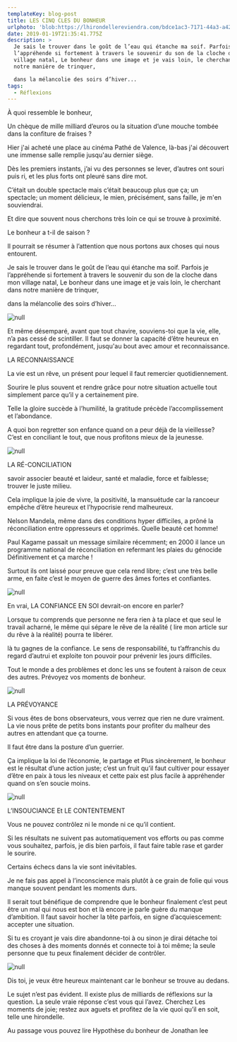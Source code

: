 ```yaml
---
templateKey: blog-post
title: LES CINQ CLES DU BONHEUR
urlphoto: 'blob:https://lhirondellereviendra.com/bdce1ac3-7171-44a3-a42c-18c841061e99'
date: 2019-01-19T21:35:41.775Z
description: >
  Je sais le trouver dans le goût de l’eau qui étanche ma soif. Parfois je
  l’appréhende si fortement à travers le souvenir du son de la cloche dans mon
  village natal, Le bonheur dans une image et je vais loin, le cherchant dans
  notre manière de trinquer,

  dans la mélancolie des soirs d’hiver...
tags:
  - Réflexions
---
```



À quoi ressemble le bonheur,

Un chèque de mille milliard d’euros ou la situation d’une mouche tombée dans la confiture de fraises ?

Hier j'ai acheté une place au cinéma Pathé de Valence, là-bas j'ai découvert une immense salle remplie jusqu'au dernier siège.

Dès les premiers instants, j’ai vu des personnes se lever, d’autres ont souri puis ri, et les plus forts ont pleuré sans dire mot. 

C’était un double spectacle mais c’était beaucoup plus que ça; un spectacle; un moment délicieux, le mien, précisément, sans faille, je m'en souviendrai. 

Et dire que souvent nous cherchons très loin ce qui se trouve à proximité.

Le bonheur a t-il de saison ?

Il pourrait se résumer à l’attention que nous portons aux choses qui nous entourent. 

Je sais le trouver dans le goût de l’eau qui étanche ma soif. Parfois je l’appréhende si fortement à travers le souvenir du son de la cloche dans mon village natal, Le bonheur dans une image et je vais loin, le cherchant dans notre manière de trinquer,

dans la mélancolie des soirs d’hiver...

![null](/img/50510684_2235818899775785_4223367008604913664_n.png)

Et même désemparé, avant que tout chavire, souviens-toi que la vie, elle, n’a pas cessé de scintiller. Il faut se donner la capacité d’être heureux en regardant tout, profondément, jusqu'au bout avec amour et reconnaissance.

LA RECONNAISSANCE 

La vie est un rêve, un présent pour lequel il faut remercier quotidiennement.

Sourire le plus souvent et rendre grâce pour notre situation actuelle tout simplement parce qu’il y a certainement pire.

Telle la gloire succède à l’humilité, la gratitude précède l’accomplissement et l’abondance.

A quoi bon regretter son enfance quand on a peur déjà de la vieillesse? C’est en conciliant le tout, que nous profitons mieux de la jeunesse.

![null](/img/50580413_295371214466980_749434418346590208_n.png)

LA RÉ-CONCILIATION 

 savoir associer beauté et laideur, santé et maladie, force et faiblesse; trouver le juste milieu. 

Cela implique la joie de vivre, la positivité, la mansuétude car la rancoeur empêche d’être heureux et l’hypocrisie rend malheureux. 

Nelson Mandela, même dans des conditions hyper difficiles, a prôné la réconciliation entre oppresseurs et opprimés. Quelle beauté cet homme! 

Paul Kagame passait un message similaire récemment; en 2000 il lance un programme national de réconciliation en refermant les plaies du génocide Définitivement et ça marche !

Surtout ils ont laissé pour preuve que cela rend libre; c’est une très belle arme, en faite c’est le moyen de guerre des âmes fortes et confiantes.

![null](/img/50396403_1121909014634729_8413154339392061440_n.png)

En vrai, LA CONFIANCE EN SOI devrait-on encore en parler? 

Lorsque tu comprends que personne ne fera rien à ta place et que seul le travail acharné, le même qui  sépare le rêve de la réalité ( lire mon article sur du rêve à la réalité) pourra te libérer.

là tu gagnes de la confiance. Le sens de responsabilité, tu t’affranchis du regard d’autrui et exploite ton pouvoir pour prévenir les jours difficiles.

Tout le monde a des problèmes et donc les uns se foutent à raison de ceux des autres. Prévoyez vos moments de bonheur.

![null](/img/50294480_602422697251682_1274904154975764480_n.png)

LA PRÉVOYANCE 

Si vous êtes de bons observateurs, vous verrez que rien ne dure vraiment. La vie nous prête de petits bons instants pour profiter du malheur des autres en attendant que ça tourne. 

Il faut être dans la posture d’un guerrier.

Ça implique la loi de l’économie, le partage et Plus sincèrement, le bonheur est le résultat d’une action juste; c’est un fruit qu’il faut cultiver pour essayer d’être en paix à tous les niveaux et cette paix est plus facile à appréhender quand on s’en soucie moins.

![null](/img/50314645_334341304081030_184524752952492032_n.png)

L’INSOUCIANCE Et LE CONTENTEMENT 

Vous ne pouvez contrôlez ni le monde ni ce qu’il contient.

Si les résultats ne suivent pas automatiquement vos efforts ou pas comme vous souhaitez, parfois, je dis bien parfois, il faut faire table rase et garder le sourire. 

Certains échecs dans la vie sont inévitables.

Je ne fais pas appel à l’inconscience mais plutôt à ce grain de folie qui vous manque souvent pendant les moments durs.

Il serait tout bénéfique de comprendre que le bonheur finalement c’est peut être un mal qui nous est bon et là encore je parle guère du manque d’ambition. Il faut savoir hocher la tête parfois, en signe d’acquiescement: accepter une situation.

Si tu es croyant je vais dire abandonne-toi à ou sinon je dirai détache toi des choses à des moments donnés et connecte toi à toi même; la seule personne que tu peux finalement décider de contrôler.

![null](/img/50708383_519644951777050_1301798827866456064_n.png)

Dis toi, je veux être heureux maintenant car le bonheur se trouve au dedans.

Le sujet n’est pas évident. Il existe plus de milliards de réflexions sur la question. La seule vraie réponse c’est vous qui l’avez. Cherchez Les moments de joie; restez aux aguets et profitez de la vie quoi qu’il en soit, telle une hirondelle.

Au passage vous pouvez lire Hypothèse du bonheur de Jonathan lee
